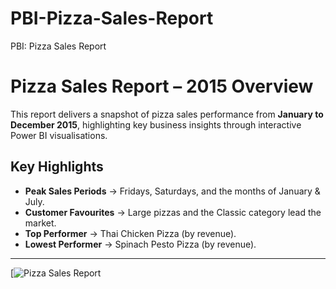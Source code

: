 # PBI-Pizza-Sales-Report
PBI: Pizza Sales Report
# Pizza Sales Report – 2015 Overview

This report delivers a snapshot of pizza sales performance from **January to December 2015**, highlighting key business insights through interactive Power BI visualisations.

## Key Highlights

- **Peak Sales Periods** → Fridays, Saturdays, and the months of January & July.
- **Customer Favourites** → Large pizzas and the Classic category lead the market.
- **Top Performer** → Thai Chicken Pizza (by revenue).
- **Lowest Performer** → Spinach Pesto Pizza (by revenue).

---
[![Pizza Sales Report](https://youtu.be/gpDdn1qUhgA)
